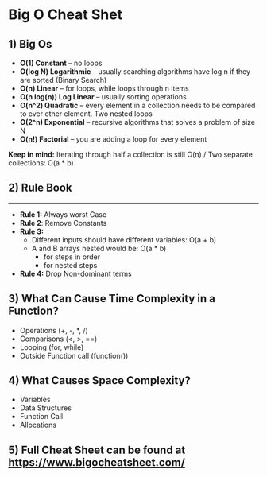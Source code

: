 # Big O Cheat Shet

## 1) Big Os

- **O(1) Constant** – no loops
- **O(log N) Logarithmic** – usually searching algorithms have log n if they are sorted (Binary Search)
- **O(n) Linear** – for loops, while loops through n items
- **O(n log(n)) Log Linear** – usually sorting operations
- **O(n^2) Quadratic** – every element in a collection needs to be compared to ever other element. Two nested loops
- **O(2^n) Exponential** – recursive algorithms that solves a problem of size N
- **O(n!) Factorial** – you are adding a loop for every element

**Keep in mind:** Iterating through half a collection is still O(n) / Two separate collections: O(a * b)

## **2) Rule Book**
----
- **Rule 1:** Always worst Case
- **Rule 2**: Remove Constants
- **Rule 3:**
  - Different inputs should have different variables: O(a + b)
  - A and B arrays nested would be: O(a * b)
    - for steps in order
    - for nested steps
- **Rule 4:** Drop Non-dominant terms

## 3) What Can Cause Time Complexity in a Function?
- Operations (+, -, *, /)
- Comparisons (<, >, ==)
- Looping (for, while)
- Outside Function call (function())

## 4) What Causes Space Complexity?
- Variables
- Data Structures
- Function Call
- Allocations

## 5) Full Cheat Sheet can be found at https://www.bigocheatsheet.com/




